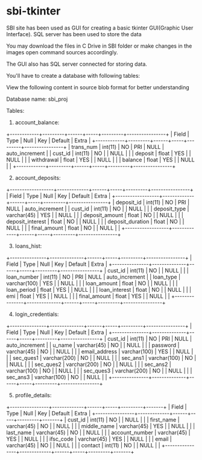 # sbi-tkinter
SBI site has been used as GUI for creating a basic tkinter GUI(Graphic User Interface). SQL server has been used to store the data

You may download the files in C Drive in SBI folder or make changes in the images open command sources accordingly.

The GUI also has SQL server connected for storing data.

You'll have to create a database with following tables:

View the following content in source blob format for better understanding

Database name:
sbi_proj

Tables:

1. account_balance:

+------------+---------+------+-----+---------+----------------+
| Field      | Type    | Null | Key | Default | Extra          |
+------------+---------+------+-----+---------+----------------+
| trans_num  | int(11) | NO   | PRI | NULL    | auto_increment |
| cust_id    | int(11) | NO   |     | NULL    |                |
| deposit    | float   | YES  |     | NULL    |                |
| withdrawal | float   | YES  |     | NULL    |                |
| balance    | float   | YES  |     | NULL    |                |
+------------+---------+------+-----+---------+----------------+

2. account_deposits:

+------------------+-------------+------+-----+---------+----------------+
| Field            | Type        | Null | Key | Default | Extra          |
+------------------+-------------+------+-----+---------+----------------+
| deposit_id       | int(11)     | NO   | PRI | NULL    | auto_increment |
| cust_id          | int(11)     | NO   |     | NULL    |                |
| deposit_type     | varchar(45) | YES  |     | NULL    |                |
| deposit_amount   | float       | NO   |     | NULL    |                |
| deposit_interest | float       | NO   |     | NULL    |                |
| deposit_duration | float       | NO   |     | NULL    |                |
| final_amount     | float       | NO   |     | NULL    |                |
+------------------+-------------+------+-----+---------+----------------+

3. loans_hist:

+---------------+--------------+------+-----+---------+----------------+
| Field         | Type         | Null | Key | Default | Extra          |
+---------------+--------------+------+-----+---------+----------------+
| cust_id       | int(11)      | NO   |     | NULL    |                |
| loan_number   | int(11)      | NO   | PRI | NULL    | auto_increment |
| loan_type     | varchar(100) | YES  |     | NULL    |                |
| loan_amount   | float        | NO   |     | NULL    |                |
| loan_period   | float        | YES  |     | NULL    |                |
| loan_interest | float        | NO   |     | NULL    |                |
| emi           | float        | YES  |     | NULL    |                |
| final_amount  | float        | YES  |     | NULL    |                |
+---------------+--------------+------+-----+---------+----------------+

4. login_credentials:

+---------------+--------------+------+-----+---------+----------------+
| Field         | Type         | Null | Key | Default | Extra          |
+---------------+--------------+------+-----+---------+----------------+
| cust_id       | int(11)      | NO   | PRI | NULL    | auto_increment |
| u_name        | varchar(45)  | NO   |     | NULL    |                |
| password      | varchar(45)  | NO   |     | NULL    |                |
| email_address | varchar(100) | YES  |     | NULL    |                |
| sec_ques1     | varchar(200) | NO   |     | NULL    |                |
| sec_ans1      | varchar(100) | NO   |     | NULL    |                |
| sec_ques2     | varchar(200) | NO   |     | NULL    |                |
| sec_ans2      | varchar(100) | NO   |     | NULL    |                |
| sec_ques3     | varchar(200) | NO   |     | NULL    |                |
| sec_ans3      | varchar(100) | NO   |     | NULL    |                |
+---------------+--------------+------+-----+---------+----------------+

5. profile_details:

+----------------+-------------+------+-----+---------+-------+
| Field          | Type        | Null | Key | Default | Extra |
+----------------+-------------+------+-----+---------+-------+
| cust_id        | int(11)     | NO   |     | NULL    |       |
| first_name     | varchar(45) | NO   |     | NULL    |       |
| middle_name    | varchar(45) | YES  |     | NULL    |       |
| last_name      | varchar(45) | NO   |     | NULL    |       |
| account_number | varchar(45) | YES  |     | NULL    |       |
| ifsc_code      | varchar(45) | YES  |     | NULL    |       |
| email          | varchar(45) | NO   |     | NULL    |       |
| contact        | int(11)     | NO   |     | NULL    |       |
+----------------+-------------+------+-----+---------+-------+
